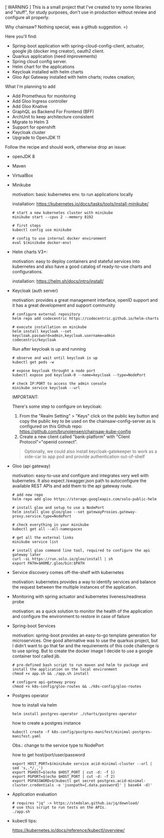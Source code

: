 [ WARNING ] This is a small project that I've created to try some libraries and "stuff", for study purposes, don't use in production without review and configure all properly. 

Why chainsaw? Nothing special, was a github suggestion. =)

Here you'll find:

* Spring-boot application with spring-cloud-config-client, actuator, google jib (docker img creator), oauth2 client.
* Quarkus application (need improvements)
* Spring cloud config server.
* Helm chart for the applications
* Keycloak installed with helm charts
* Gloo Api Gateway installed with helm charts; routes creation;  

What I'm planning to add

* Add Prometheus for monitoring
* Add Gloo Ingress controller
* Add Gloo Knative 
* GraphQL as Backend For Frontend (BFF)
* ArchUnit to keep architecture consistent
* Migrate to Helm 3
* Support for openshift
* Keycloak cluster
* Upgrade to OpenJDK 11

Follow the recipe and should work, otherwise drop an issue:

* openJDK 8
* Maven
* VirtualBox

* Minikube

   motivation: basic kubernetes env. to run applications locally

  installation: 
  https://kubernetes.io/docs/tasks/tools/install-minikube/

  ```  
  # start a new kubernetes cluster with minikube
  minikube start --cpus 2 --memory 8192

  # first steps
  kubectl config use minikube

  # config to use internal docker environment
  eval $(minikube docker-env)

  ```

* Helm charts V3+:

   motivation: easy to deploy containers and stateful services into kubernetes and also have a good catalog of ready-to-use charts and configurations.

   installation:
   https://helm.sh/docs/intro/install/


* Keycloak (auth server)

   motivation: provides a great management interface, openID support and it has a great development and support community

   ```
   # configure external repository
   helm repo add codecentric https://codecentric.github.io/helm-charts

   # execute installation on minikube
   helm install keycloak --set keycloak.password=admin,keycloak.username=admin codecentric/keycloak
   ```

   Run after keycloak is up and running

   ```
   # observe and wait until keycloak is up
   kubectl get pods -w

   # expose keycloak throught a node port
   kubectl expose pod keycloak-0 --name=keycloak --type=NodePort

   # check IP:PORT to access the admin console
   minikube service keycloak --url
   ```

   IMPORTANT:

   There's some step to configure on keycloak:

   1. From the "Realm Setting" > "Keys" click on the public key button and copy the public key to be used on the chainsaw-config-server
      as is configured on this Github repo: https://github.com/brunojensen/chainsaw-kube-config
   2. Create a new client called "bank-platform" with "Client Protocol"="openid connect".


   > Optionally, we could also install keycloak-gatekeeper to work as a side-car to app pod and provide authentication out-of-shelf

* Gloo (api gateway)

   motivation: easy-to-use and configure and integrates very well with kubernetes.
   It also expect /swagger.json path to autoconfigure
   the available REST APIs and add them to the api gateway route.

   ```
   # add new repo
   helm repo add gloo https://storage.googleapis.com/solo-public-helm

   # install gloo and setup to use a NodePort
   helm install gloo gloo/gloo --set gatewayProxies.gateway-proxy.service.type=NodePort 

   # check everything in your minikube
   kubectl get all --all-namespaces

   # get all the external links
   minikube service list

   # install gloo command line tool, required to configure the api gateway later
   curl -sL https://run.solo.io/gloo/install | sh
   export PATH=$HOME/.gloo/bin:$PATH
   ```

* Service discovery comes off-the-shelf with kubernetes

   motivation: kubernetes provides a way to identify services and balance the request between the multiple instances of the application.

* Monitoring with spring actuator and kubernetes liveness/readness probe

   motivation: as a quick solution to monitor the health of the application and configure the environment to restore in case of failure

* Spring-boot Services

   motivation: spring-boot provides an easy-to-go template generation for microservices. One good alternative was to use the quarkus project, but I didn't want to go that far and the requirements of this code challenge is to use spring. But to create the docker image I decide to use a google container tool called jib.

   ```
   # pre-defined bash script to run maven and helm to package and install the application on the local environment
   chmod +x app.sh && ./app.sh install

   # configure api-gateway proxy
   chmod +x k8s-config/gloo-routes && ./k8s-config/gloo-routes
   ```
* Postgres operator 

  how to install via helm

  ```
  helm install postgres-operator ./charts/postgres-operator
  ```
  
  how to create a postgres instance

  ```
  kubectl create -f k8s-config/postgres-manifest/minimal-postgres-manifest.yaml
  ```
  
  Obs.: change to the service type to NodePort

  how to get host/port/user/password

  ```
  export HOST_PORT=$(minikube service acid-minimal-cluster --url | sed 's,.*/,,')
  export PGHOST=$(echo $HOST_PORT | cut -d: -f 1)
  export PGPORT=$(echo $HOST_PORT | cut -d: -f 2)
  export PGPASSWORD=$(kubectl get secret postgres.acid-minimal-cluster.credentials -o 'jsonpath={.data.password}' | base64 -d)'

  ```


* Application evaluation

   ```
   # requires "jq" -> https://stedolan.github.io/jq/download/
   # use this script to run tests on the APIs.
   ./app.sh

   ```

* kubectl tips:

   https://kubernetes.io/docs/reference/kubectl/overview/
   
